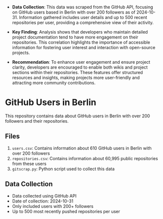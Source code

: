 - **Data Collection**: This data was scraped from the GitHub API, focusing on GitHub users based in Berlin with over 200 followers as of 2024-10-31. Information gathered includes user details and up to 500 recent repositories per user, providing a comprehensive view of their activity.

- **Key Finding**: Analysis shows that developers who maintain detailed project documentation tend to have more engagement on their repositories. This correlation highlights the importance of accessible information for fostering user interest and interaction with open-source projects.

- **Recommendation**: To enhance user engagement and ensure project clarity, developers are encouraged to enable both wikis and project sections within their repositories. These features offer structured resources and insights, making projects more user-friendly and attracting more community contributions.

# GitHub Users in Berlin

This repository contains data about GitHub users in Berlin with over 200 followers and their repositories.

## Files

1. `users.csv`: Contains information about 610 GitHub users in Berlin with over 200 followers
2. `repositories.csv`: Contains information about 60,995 public repositories from these users
3. `gitscrap.py`: Python script used to collect this data

## Data Collection

- Data collected using GitHub API
- Date of collection: 2024-10-31
- Only included users with 200+ followers
- Up to 500 most recently pushed repositories per user
